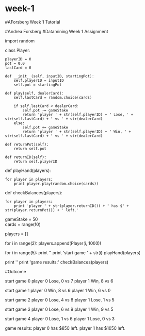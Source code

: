 # week-1
#AForsberg Week 1 Tutorial 

#Andrea Forsberg
#Datamining Week 1 Assignment 


import random

class Player:
    
    playerID = 0
    pot = 0.0
    lastCard = 0
    
    def __init__(self, inputID, startingPot):
        self.playerID = inputID
        self.pot = startingPot
        
    def play(self, dealerCard):
        self.lastCard = random.choice(cards)
        
        if self.lastCard < dealerCard:
            self.pot -= gameStake
            return 'player ' + str(self.playerID) + ' Lose, ' + str(self.lastCard) + ' vs ' + str(dealerCard)
        else:
            self.pot += gameStake
            return 'player ' + str(self.playerID) + ' Win, ' + str(self.lastCard) + ' vs ' + str(dealerCard)
        
    def returnPot(self):
        return self.pot
        
    def returnID(self):
        return self.playerID


def playHand(players):
    
    for player in players:
        print player.play(random.choice(cards))
        
def checkBalances(players):
    
    for player in players:
        print 'player ' + str(player.returnID()) + ' has $' + str(player.returnPot()) + ' left.'
        

gameStake = 50  
cards = range(10)

players = []

for i in range(2):
    players.append(Player(i, 1000))

for i in range(5):
    print ''
    print 'start game ' + str(i)
    playHand(players)

print ''
print 'game results:'
checkBalances(players)

#Outcome 


start game 0
player 0 Lose, 0 vs 7
player 1 Win, 8 vs 6

start game 1
player 0 Win, 8 vs 6
player 1 Win, 6 vs 0

start game 2
player 0 Lose, 4 vs 8
player 1 Lose, 1 vs 5

start game 3
player 0 Lose, 6 vs 9
player 1 Win, 9 vs 5

start game 4
player 0 Lose, 1 vs 6
player 1 Lose, 0 vs 3

game results:
player 0 has $850 left.
player 1 has $1050 left.

